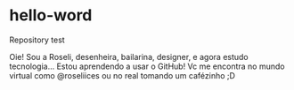 # hello-word
Repository test

Oie! Sou a Roseli, desenheira, bailarina, designer, e agora estudo tecnologia...
Estou aprendendo a usar o GitHub!
Vc me encontra no mundo virtual como @roseliices ou no real tomando um cafézinho ;D
